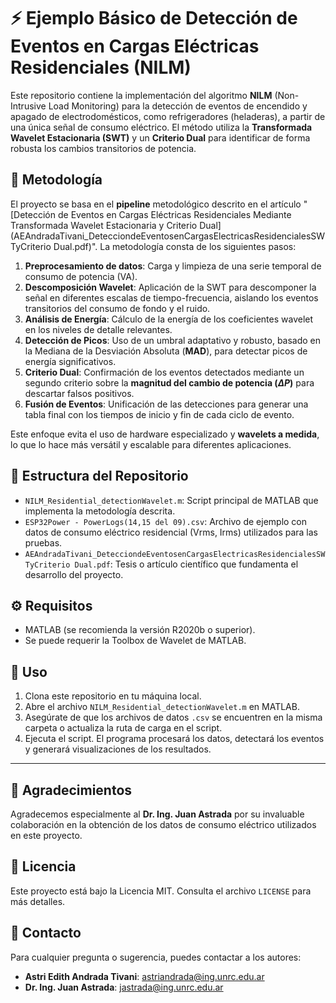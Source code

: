 # ⚡ Ejemplo Básico de Detección de Eventos en Cargas Eléctricas Residenciales (NILM)

Este repositorio contiene la implementación del algoritmo **NILM** (Non-Intrusive Load Monitoring) para la detección de eventos de encendido y apagado de electrodomésticos, como refrigeradores (heladeras), a partir de una única señal de consumo eléctrico. El método utiliza la **Transformada Wavelet Estacionaria (SWT)** y un **Criterio Dual** para identificar de forma robusta los cambios transitorios de potencia.

## 📝 Metodología

El proyecto se basa en el **pipeline** metodológico descrito en el artículo "[Detección de Eventos en Cargas Eléctricas Residenciales Mediante Transformada Wavelet Estacionaria y Criterio Dual](AEAndradaTivani_DetecciondeEventosenCargasElectricasResidencialesSWTyCriterio Dual.pdf)". La metodología consta de los siguientes pasos:

1.  **Preprocesamiento de datos**: Carga y limpieza de una serie temporal de consumo de potencia (VA).
2.  **Descomposición Wavelet**: Aplicación de la SWT para descomponer la señal en diferentes escalas de tiempo-frecuencia, aislando los eventos transitorios del consumo de fondo y el ruido.
3.  **Análisis de Energía**: Cálculo de la energía de los coeficientes wavelet en los niveles de detalle relevantes.
4.  **Detección de Picos**: Uso de un umbral adaptativo y robusto, basado en la Mediana de la Desviación Absoluta (**MAD**), para detectar picos de energía significativos.
5.  **Criterio Dual**: Confirmación de los eventos detectados mediante un segundo criterio sobre la **magnitud del cambio de potencia ($\Delta P$)** para descartar falsos positivos.
6.  **Fusión de Eventos**: Unificación de las detecciones para generar una tabla final con los tiempos de inicio y fin de cada ciclo de evento.

Este enfoque evita el uso de hardware especializado y **wavelets a medida**, lo que lo hace más versátil y escalable para diferentes aplicaciones.

## 📂 Estructura del Repositorio

-   `NILM_Residential_detectionWavelet.m`: Script principal de MATLAB que implementa la metodología descrita.
-   `ESP32Power - PowerLogs(14,15 del 09).csv`: Archivo de ejemplo con datos de consumo eléctrico residencial (Vrms, Irms) utilizados para las pruebas.
-   `AEAndradaTivani_DetecciondeEventosenCargasElectricasResidencialesSWTyCriterio Dual.pdf`: Tesis o artículo científico que fundamenta el desarrollo del proyecto.

## ⚙️ Requisitos

-   MATLAB (se recomienda la versión R2020b o superior).
-   Se puede requerir la Toolbox de Wavelet de MATLAB.

## 🚀 Uso

1.  Clona este repositorio en tu máquina local.
2.  Abre el archivo `NILM_Residential_detectionWavelet.m` en MATLAB.
3.  Asegúrate de que los archivos de datos `.csv` se encuentren en la misma carpeta o actualiza la ruta de carga en el script.
4.  Ejecuta el script. El programa procesará los datos, detectará los eventos y generará visualizaciones de los resultados.

---

## 🤝 Agradecimientos

Agradecemos especialmente al **Dr. Ing. Juan Astrada** por su invaluable colaboración en la obtención de los datos de consumo eléctrico utilizados en este proyecto.

## 📜 Licencia

Este proyecto está bajo la Licencia MIT. Consulta el archivo `LICENSE` para más detalles.

## 📧 Contacto

Para cualquier pregunta o sugerencia, puedes contactar a los autores:

-   **Astri Edith Andrada Tivani**: astriandrada@ing.unrc.edu.ar
-   **Dr. Ing. Juan Astrada**: jastrada@ing.unrc.edu.ar
